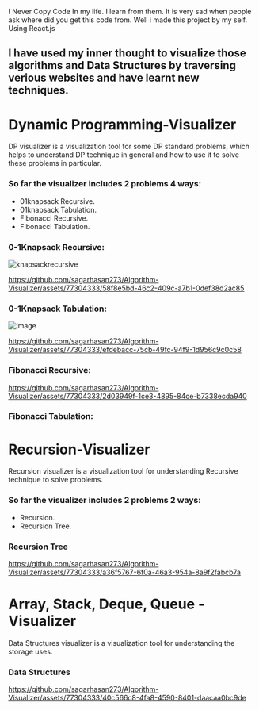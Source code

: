  I Never Copy Code In my life. I learn from them. It is very sad when people ask where did you get this code from. Well i made this project by my self. Using React.js

## I have used my inner thought to visualize those algorithms and Data Structures by traversing verious websites and have learnt new techniques.

# Dynamic Programming-Visualizer
DP visualizer is a visualization tool for some DP standard problems, which helps to understand DP technique in general and how to use it to solve these problems in particular.

### So far the visualizer includes 2 problems 4 ways:
  - 01knapsack Recursive.
  - 01knapsack Tabulation.
  - Fibonacci Recursive.
  - Fibonacci Tabulation.

### 0-1Knapsack Recursive:

![knapsackrecursive](https://github.com/sagarhasan273/Algorithm-Visualizer/assets/77304333/93ad8735-86d6-4523-91da-f4595ff0d0e3)


https://github.com/sagarhasan273/Algorithm-Visualizer/assets/77304333/58f8e5bd-46c2-409c-a7b1-0def38d2ac85

### 0-1Knapsack Tabulation:


![image](https://github.com/sagarhasan273/Algorithm-Visualizer/assets/77304333/9d33a548-a558-44d8-bb68-24b2330fdf69)


https://github.com/sagarhasan273/Algorithm-Visualizer/assets/77304333/efdebacc-75cb-49fc-94f9-1d956c9c0c58


### Fibonacci Recursive:

https://github.com/sagarhasan273/Algorithm-Visualizer/assets/77304333/2d03949f-1ce3-4895-84ce-b7338ecda940

### Fibonacci Tabulation:



# Recursion-Visualizer
Recursion visualizer is a visualization tool for understanding Recursive technique to solve problems.

### So far the visualizer includes 2 problems 2 ways:
  - Recursion.
  - Recursion Tree.
### Recursion Tree


https://github.com/sagarhasan273/Algorithm-Visualizer/assets/77304333/a36f5767-6f0a-46a3-954a-8a9f2fabcb7a

# Array, Stack, Deque, Queue -Visualizer
Data Structures visualizer is a visualization tool for understanding the storage uses.

### Data Structures


https://github.com/sagarhasan273/Algorithm-Visualizer/assets/77304333/40c566c8-4fa8-4590-8401-daacaa0bc9de

